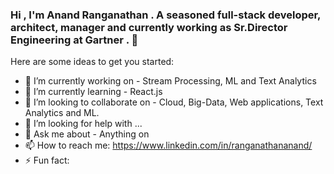 ### Hi , I'm Anand Ranganathan . A seasoned full-stack developer, architect, manager and currently working as Sr.Director Engineering at Gartner . 👋

<!--
**anandr781/anandr781** is a ✨ _special_ ✨ repository because its `README.md` (this file) appears on your GitHub profile.
-->

Here are some ideas to get you started:

- 🔭 I’m currently working on - Stream Processing, ML and Text Analytics
- 🌱 I’m currently learning - React.js
- 👯 I’m looking to collaborate on - Cloud, Big-Data, Web applications, Text Analytics and ML. 
- 🤔 I’m looking for help with ...
- 💬 Ask me about - Anything on 
- 📫 How to reach me: https://www.linkedin.com/in/ranganathananand/
- ⚡ Fun fact: 

